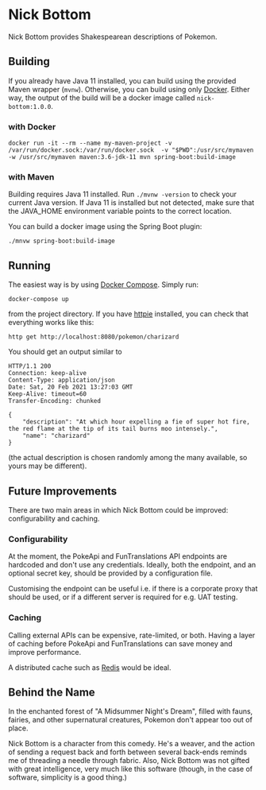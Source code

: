 # Nick Bottom

Nick Bottom provides Shakespearean descriptions of Pokemon.

## Building

If you already have Java 11 installed, you can build using the provided
Maven wrapper (`mvnw`). Otherwise, you can build using only 
[Docker](https://www.docker.com/). Either way, the output of the build
will be a docker image called `nick-bottom:1.0.0`.

### with Docker

    docker run -it --rm --name my-maven-project -v /var/run/docker.sock:/var/run/docker.sock  -v "$PWD":/usr/src/mymaven -w /usr/src/mymaven maven:3.6-jdk-11 mvn spring-boot:build-image

### with Maven 

Building requires Java 11 installed. Run `./mvnw -version` to check your
current Java version. If Java 11 is installed but not detected, make sure 
that the JAVA_HOME environment variable points to the correct location. 

You can build a docker image using the Spring Boot plugin:

    ./mnvw spring-boot:build-image
    
## Running

The easiest way is by using [Docker Compose](https://docs.docker.com/compose/).
Simply run:

    docker-compose up

from the project directory. If you have [httpie](https://httpie.io/) installed, 
you can check that everything works like this:

    
    http get http://localhost:8080/pokemon/charizard

You should get an output similar to

    HTTP/1.1 200 
    Connection: keep-alive
    Content-Type: application/json
    Date: Sat, 20 Feb 2021 13:27:03 GMT
    Keep-Alive: timeout=60
    Transfer-Encoding: chunked
    
    {
        "description": "At which hour expelling a fie of super hot fire,  the red flame at the tip of its tail burns moo intensely.",
        "name": "charizard"
    }
    
(the actual description is chosen randomly among the many available, so yours may be different).

## Future Improvements

There are two main areas in which Nick Bottom could be improved: configurability
and caching.

### Configurability

At the moment, the PokeApi and FunTranslations API endpoints are hardcoded and don't
use any credentials. Ideally, both the endpoint, and an optional secret key, should 
be provided by a configuration file. 

Customising the endpoint can be useful i.e.
if there is a corporate proxy that should be used, or if a different server is
required for e.g. UAT testing.

### Caching

Calling external APIs can be expensive, rate-limited, or both. Having a layer of
caching before PokeApi and FunTranslations can save money and improve performance.

A distributed cache such as [Redis](https://redis.io/) would be ideal.

## Behind the Name

In the enchanted forest of "A Midsummer Night's Dream", filled with fauns, fairies, and
other supernatural creatures, Pokemon don't appear too out of place.

Nick Bottom is a character from this comedy. He's a weaver, and the action of sending a
request back and forth between several back-ends reminds me of threading a needle through
fabric. Also, Nick Bottom was not gifted with great intelligence, very much like this
software (though, in the case of software, simplicity is a good thing.) 
